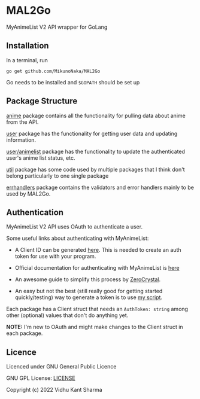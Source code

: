 # MAL2Go
MyAnimeList V2 API wrapper for GoLang

## Installation
In a terminal, run
```
go get github.com/MikunoNaka/MAL2Go
```
Go needs to be installed and `$GOPATH` should be set up

## Package Structure
[anime](anime) package
contains all the functionality for pulling data about anime from the API.

[user](user) package
has the functionality for getting user data and updating information.

[user/animelist](user/anime) package
has the functionality to update the authenticated user's anime list status, etc.

[util](util) package has some code used 
by multiple packages that I think don't belong particularly to one single package

[errhandlers](errhandlers) package
contains the validators and error handlers mainly to be used by MAL2Go.

## Authentication
MyAnimeList V2 API uses OAuth to authenticate a user.

Some useful links about authenticating with MyAnimeList:
- A Client ID can be generated [here](https://myanimelist.net/apiconfig).
This is needed to create an auth token for use with your program.

- Official documentation for authenticating with MyAnimeList is [here](https://myanimelist.net/apiconfig/references/authorization)

- An awesome guide to simplify this process by [ZeroCrystal](https://myanimelist.net/blog.php?eid=835707).

- An easy but not the best (still really good for getting started quickly/testing)
way to generate a token is to use [my script](https://github.com/MikunoNaka/mal-authtoken-generator).

Each package has a Client struct that needs an `AuthToken: string` among other (optional)
values that don't do anything yet. 

**NOTE:** I'm new to OAuth and might make changes to the Client struct in each package.

## Licence
Licenced under GNU General Public Licence

GNU GPL License: [LICENSE](LICENSE)

Copyright (c) 2022 Vidhu Kant Sharma
